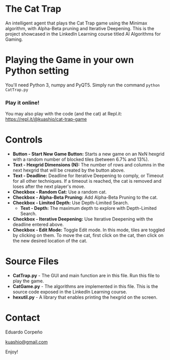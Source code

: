 # The Cat Trap
An intelligent agent that plays the Cat Trap game using the Minimax algorithm, with Alpha-Beta pruning and Iterative Deepening. This is the project showcased in the LinkedIn Learning course titled AI Algorithms for Gaming.

# Playing the Game in your own Python setting
You'll need Python 3, numpy and PyQT5. Simply run the command `python CatTrap.py`

### Play it online! ###
You may also play with the code (and the cat) at Repl.it: https://repl.it/@kuashio/cat-trap-game

# Controls

- **Button - Start New Game Button:** Starts a new game on an NxN hexgrid with a random number of blocked tiles (between 6.7% and 13%).
- **Text - Hexgrid Dimensions (N):** The number of rows and columns in the next hexgrid that will be created by the button above.
- **Text - Deadline:** Deadline for Iterative Deepening to comply, or Timeout for all other techniques. If a timeout is reached, the cat is removed and loses after the next player's move.
- **Checkbox - Random Cat:** Use a random cat.
- **Checkbox - Alpha-Beta Pruning:** Add Alpha-Beta Pruning to the cat.
- **Checkbox - Limited Depth:** Use Depth-Limited Search.
	- **Text - Depth:** The maximum depth to explore with Depth-Limited Search.
- **Checkbox - Iterative Deepening:** Use Iterative Deepening with the deadline entered above.
- **Checkbox - Edit Mode:** Toggle Edit mode. In this mode, tiles are toggled by clicking on them. To move the cat, first click on the cat, then click on the new desired location of the cat.


# Source Files
- **CatTrap.py** - The GUI and main function are in this file. Run this file to play the game.
- **CatGame.py** - The algorithms are implemented in this file. This is the  source code exposed in the LinkedIn Learning course.
- **hexutil.py** - A library that enables printing the hexgrid on the screen.

# Contact
Eduardo Corpeño

kuashio@gmail.com

Enjoy!
